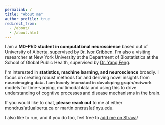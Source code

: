 ```yaml
---
permalink: /
title: "About me"
author_profile: true
redirect_from: 
  - /about/
  - /about.html
---
```


I am a **MD-PhD student in computational neuroscience** based out of University of Alberta, supervised by [Dr. Ivor Cribben](https://apps.ualberta.ca/directory/person/cribben). I'm also a visiting researcher at New York University at the Department of Biostatistics at the School of Global Public Health, supervised by [Dr. Yang Feng](https://yangfeng.hosting.nyu.edu/).

I'm interested in **statistics, machine learning, and neuroscience** broadly. I focus on creating robust methods for, and deriving novel insights from neuroimaging data. I am keenly interested in developing graph/network models for time-varying, multimodal data and using this to drive understanding of cogntive processes and disease mechanisms in the brain.

If you would like to chat, **please reach out** to me at either mondrus[at]ualberta.ca or martin.ondrus[at]nyu.edu.

I also like to run, and if you do too, feel free to [add me on Strava](https://strava.app.link/PXLcaH2kILb)!